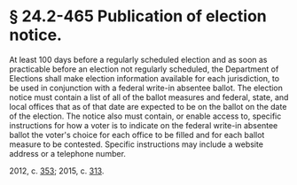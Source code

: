 # § 24.2-465 Publication of election notice.

<p>At least 100 days before a regularly scheduled election and as soon as practicable before an election not regularly scheduled, the Department of Elections shall make election information available for each jurisdiction, to be used in conjunction with a federal write-in absentee ballot. The election notice must contain a list of all of the ballot measures and federal, state, and local offices that as of that date are expected to be on the ballot on the date of the election. The notice also must contain, or enable access to, specific instructions for how a voter is to indicate on the federal write-in absentee ballot the voter's choice for each office to be filled and for each ballot measure to be contested. Specific instructions may include a website address or a telephone number.</p><p>2012, c. <a href='http://lis.virginia.gov/cgi-bin/legp604.exe?121+ful+CHAP0353'>353</a>; 2015, c. <a href='http://lis.virginia.gov/cgi-bin/legp604.exe?151+ful+CHAP0313'>313</a>.</p>